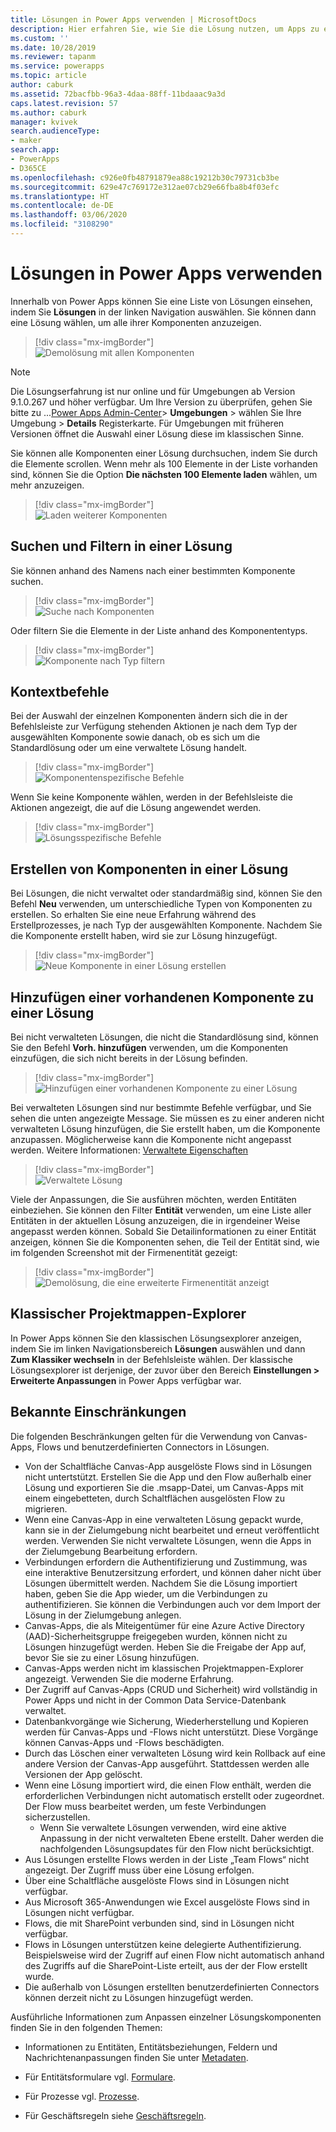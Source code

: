 ```yaml
---
title: Lösungen in Power Apps verwenden | MicrosoftDocs
description: Hier erfahren Sie, wie Sie die Lösung nutzen, um Apps zu erstellen oder anzupassen
ms.custom: ''
ms.date: 10/28/2019
ms.reviewer: tapanm
ms.service: powerapps
ms.topic: article
author: caburk
ms.assetid: 72bacfbb-96a3-4daa-88ff-11bdaaac9a3d
caps.latest.revision: 57
ms.author: caburk
manager: kvivek
search.audienceType:
- maker
search.app:
- PowerApps
- D365CE
ms.openlocfilehash: c926e0fb48791879ea88c19212b30c79731cb3be
ms.sourcegitcommit: 629e47c769172e312ae07cb29e66fba8b4f03efc
ms.translationtype: HT
ms.contentlocale: de-DE
ms.lasthandoff: 03/06/2020
ms.locfileid: "3108290"
---
```

# <a name="use-solutions-in-power-apps"></a>Lösungen in Power Apps verwenden

 Innerhalb von Power Apps können Sie eine Liste von Lösungen einsehen, indem Sie **Lösungen** in der linken Navigation auswählen. Sie können dann eine Lösung wählen, um alle ihrer Komponenten anzuzeigen. 
 
> [!div class="mx-imgBorder"]  
> ![Demolösung mit allen Komponenten](media/solution-all-items-list.PNG "Demolösung mit allen Komponenten")  
 
> [!NOTE]
>  Die Lösungserfahrung ist nur online und für Umgebungen ab Version 9.1.0.267 und höher verfügbar. Um Ihre Version zu überprüfen, gehen Sie bitte zu ...[Power Apps Admin-Center](https://admin.powerapps.com/)> **Umgebungen** > wählen Sie Ihre Umgebung > **Details** Registerkarte. Für Umgebungen mit früheren Versionen öffnet die Auswahl einer Lösung diese im klassischen Sinne.  
 
 Sie können alle Komponenten einer Lösung durchsuchen, indem Sie durch die Elemente scrollen. Wenn mehr als 100 Elemente in der Liste vorhanden sind, können Sie die Option **Die nächsten 100 Elemente laden** wählen, um mehr anzuzeigen. 
 
> [!div class="mx-imgBorder"]  
> ![Laden weiterer Komponenten](media/load-more.PNG "Laden weiterer Komponenten")  

 ## <a name="search-and-filter-in-a-solution"></a>Suchen und Filtern in einer Lösung
 
 Sie können anhand des Namens nach einer bestimmten Komponente suchen. 
 
> [!div class="mx-imgBorder"]  
> ![Suche nach Komponenten](media/solution-search-box.png "Suche nach Komponenten")  
 
 Oder filtern Sie die Elemente in der Liste anhand des Komponententyps.
  
> [!div class="mx-imgBorder"]  
> ![Komponente nach Typ filtern](media/solution-filter.PNG "Komponente nach Typ filtern")  
 
 ## <a name="contextual-commands"></a>Kontextbefehle
 
 Bei der Auswahl der einzelnen Komponenten ändern sich die in der Befehlsleiste zur Verfügung stehenden Aktionen je nach dem Typ der ausgewählten Komponente sowie danach, ob es sich um die Standardlösung oder um eine verwaltete Lösung handelt. 
 
> [!div class="mx-imgBorder"]  
> ![Komponentenspezifische Befehle](media/component-commands.png "Komponentenspezifische Befehle")  
 
 Wenn Sie keine Komponente wählen, werden in der Befehlsleiste die Aktionen angezeigt, die auf die Lösung angewendet werden. 
 
> [!div class="mx-imgBorder"]  
> ![Lösungsspezifische Befehle](media/solution-commands.PNG "Lösungsspezifische Befehle")  
 
 ## <a name="create-components-in-a-solution"></a>Erstellen von Komponenten in einer Lösung
 Bei Lösungen, die nicht verwaltet oder standardmäßig sind, können Sie den Befehl **Neu** verwenden, um unterschiedliche Typen von Komponenten zu erstellen. So erhalten Sie eine neue Erfahrung während des Erstellprozesses, je nach Typ der ausgewählten Komponente. Nachdem Sie die Komponente erstellt haben, wird sie zur Lösung hinzugefügt. 
 
> [!div class="mx-imgBorder"]  
> ![Neue Komponente in einer Lösung erstellen](media/solution-new-component.PNG "Neue Komponente in einer Lösung erstellen")  
 
 ## <a name="add-an-existing-component-to-a-solution"></a>Hinzufügen einer vorhandenen Komponente zu einer Lösung
 
 Bei nicht verwalteten Lösungen, die nicht die Standardlösung sind, können Sie den Befehl **Vorh. hinzufügen** verwenden, um die Komponenten einzufügen, die sich nicht bereits in der Lösung befinden.  
 
> [!div class="mx-imgBorder"]  
> ![Hinzufügen einer vorhandenen Komponente zu einer Lösung](media/solution-add-existing-component.PNG "Hinzufügen einer vorhandenen Komponente zu einer Lösung")  
  
 Bei verwalteten Lösungen sind nur bestimmte Befehle verfügbar, und Sie sehen die unten angezeigte Message. Sie müssen es zu einer anderen nicht verwalteten Lösung hinzufügen, die Sie erstellt haben, um die Komponente anzupassen. Möglicherweise kann die Komponente nicht angepasst werden. Weitere Informationen: [Verwaltete Eigenschaften](solutions-overview.md#managed-properties)

> [!div class="mx-imgBorder"]  
> ![Verwaltete Lösung](media/managed-solution.PNG "Verwaltete Lösung")  

 Viele der Anpassungen, die Sie ausführen möchten, werden Entitäten einbeziehen. Sie können den Filter **Entität** verwenden, um eine Liste aller Entitäten in der aktuellen Lösung anzuzeigen, die in irgendeiner Weise angepasst werden können. Sobald Sie Detailinformationen zu einer Entität anzeigen, können Sie die Komponenten sehen, die Teil der Entität sind, wie im folgenden Screenshot mit der Firmenentität gezeigt: 
   
> [!div class="mx-imgBorder"]  
> ![Demolösung, die eine erweiterte Firmenentität anzeigt](media/solution-entity-account.png "Demolösung, die eine erweiterte Firmenentität anzeigt")  

## <a name="classic-solution-explorer"></a>Klassischer Projektmappen-Explorer

In Power Apps können Sie den klassischen Lösungsexplorer anzeigen, indem Sie im linken Navigationsbereich **Lösungen** auswählen und dann **Zum Klassiker wechseln** in der Befehlsleiste wählen. Der klassische Lösungsexplorer ist derjenige, der zuvor über den Bereich **Einstellungen > Erweiterte Anpassungen** in Power Apps verfügbar war. 

## <a name="known-limitations"></a>Bekannte Einschränkungen

Die folgenden Beschränkungen gelten für die Verwendung von Canvas-Apps, Flows und benutzerdefinierten Connectors in Lösungen. 

- Von der Schaltfläche Canvas-App ausgelöste Flows sind in Lösungen nicht untertstützt. Erstellen Sie die App und den Flow außerhalb einer Lösung und exportieren Sie die .msapp-Datei, um Canvas-Apps mit einem eingebetteten, durch Schaltflächen ausgelösten Flow zu migrieren. 
- Wenn eine Canvas-App in eine verwalteten Lösung gepackt wurde, kann sie in der Zielumgebung nicht bearbeitet und erneut veröffentlicht werden. Verwenden Sie nicht verwaltete Lösungen, wenn die Apps in der Zielumgebung Bearbeitung erfordern. 
- Verbindungen erfordern die Authentifizierung und Zustimmung, was eine interaktive Benutzersitzung erfordert, und können daher nicht über Lösungen übermittelt werden. Nachdem Sie die Lösung importiert haben, geben Sie die App wieder, um die Verbindungen zu authentifizieren. Sie können die Verbindungen auch vor dem Import der Lösung in der Zielumgebung anlegen. 
-   Canvas-Apps, die als Miteigentümer für eine Azure Active Directory (AAD)-Sicherheitsgruppe freigegeben wurden, können nicht zu Lösungen hinzugefügt werden. Heben Sie die Freigabe der App auf, bevor Sie sie zu einer Lösung hinzufügen.
-   Canvas-Apps werden nicht im klassischen Projektmappen-Explorer angezeigt. Verwenden Sie die moderne Erfahrung.
-   Der Zugriff auf Canvas-Apps (CRUD und Sicherheit) wird vollständig in Power Apps und nicht in der Common Data Service-Datenbank verwaltet.
- Datenbankvorgänge wie Sicherung, Wiederherstellung und Kopieren werden für Canvas-Apps und -Flows nicht unterstützt. Diese Vorgänge können Canvas-Apps und -Flows beschädigten.
- Durch das Löschen einer verwalteten Lösung wird kein Rollback auf eine andere Version der Canvas-App ausgeführt. Stattdessen werden alle Versionen der App gelöscht.
- Wenn eine Lösung importiert wird, die einen Flow enthält, werden die erforderlichen Verbindungen nicht automatisch erstellt oder zugeordnet. Der Flow muss bearbeitet werden, um feste Verbindungen sicherzustellen.
  - Wenn Sie verwaltete Lösungen verwenden, wird eine aktive Anpassung in der nicht verwalteten Ebene erstellt. Daher werden die nachfolgenden Lösungsupdates für den Flow nicht berücksichtigt. 
- Aus Lösungen erstellte Flows werden in der Liste „Team Flows“ nicht angezeigt. Der Zugriff muss über eine Lösung erfolgen. 
- Über eine Schaltfläche ausgelöste Flows sind in Lösungen nicht verfügbar.
- Aus Microsoft 365-Anwendungen wie Excel ausgelöste Flows sind in Lösungen nicht verfügbar.
- Flows, die mit SharePoint verbunden sind, sind in Lösungen nicht verfügbar.
- Flows in Lösungen unterstützen keine delegierte Authentifizierung. Beispielsweise wird der Zugriff auf einen Flow nicht automatisch anhand des Zugriffs auf die SharePoint-Liste erteilt, aus der der Flow erstellt wurde.
- Die außerhalb von Lösungen erstellten benutzerdefinierten Connectors können derzeit nicht zu Lösungen hinzugefügt werden.


 Ausführliche Informationen zum Anpassen einzelner Lösungskomponenten finden Sie in den folgenden Themen:  
  
-   Informationen zu Entitäten, Entitätsbeziehungen, Feldern und Nachrichtenanpassungen finden Sie unter [Metadaten](create-edit-metadata.md).  
  
-   Für Entitätsformulare vgl. [Formulare](../model-driven-apps/create-design-forms.md).  
  
-   Für Prozesse vgl. [Prozesse](../model-driven-apps/guide-staff-through-common-tasks-processes.md).  
  
-   Für Geschäftsregeln siehe [Geschäftsregeln](../model-driven-apps/create-business-rules-recommendations-apply-logic-form.md).  
